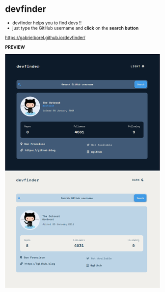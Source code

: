 # devfinder

- devfinder helps you to find devs !!
- just type the GitHub username and __click__ on the __search button__

https://gabrielborel.github.io/devfinder/

 __PREVIEW__

![Dark-Mode Image Preview](./images/desktop-dark-preview.png)
![Light-Mode Image Preview](./images/desktop-light-preview.png)
